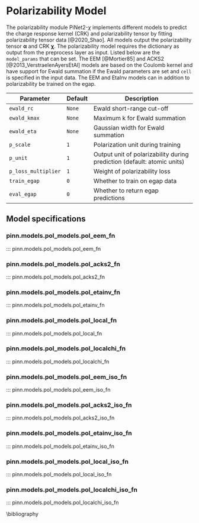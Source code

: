 # Polarizability Model

The polarizability module PiNet2-$\chi$ implements different models to predict the charge response kernel (CRK)
and polarizability tensor by fitting polarizability tensor data [@2020_Shao]. All models output the polarizability tensor $\boldsymbol{\alpha}$ and CRK $\boldsymbol{\chi}$. The polarizability model requires the dictionary as output from the preprocess layer as input. Listed below are the ``model_params`` that can be set. The EEM [@Mortier85] and ACKS2 [@2013_VerstraelenAyersEtAl] models are based on the
Coulomb kernel and have support for Ewald summation if the Ewald parameters are set and ``cell`` 
is specified in the input data. The EEM and EtaInv models can in addition to polarizability be 
trained on the egap. 

| Parameter            | Default | Description                                                                      |
|----------------------|---------|----------------------------------------------------------------------------------|
| `ewald_rc`         | `None` | Ewald short-range cut-off          |
| `ewald_kmax`            | `None`     | Maximum k for Ewald summation                                                     |
| `ewald_eta`     | `None` | Gaussian width for Ewald summation               |
| `p_scale`     | `1`  | Polarization unit during training |
| `p_unit`       | `1` | Output unit of polarizability during prediction (default: atomic units)       |                                             |
| `p_loss_multiplier`  | `1`     | Weight of polarizability loss                                                            |
| `train_egap` | `0`     | Whether to train on egap data                                                                      |
| `eval_egap` | `0`     | Whether to return egap predictions                                                                    |

## Model specifications

### pinn.models.pol_models.pol_eem_fn
::: pinn.models.pol_models.pol_eem_fn

### pinn.models.pol_models.pol_acks2_fn
::: pinn.models.pol_models.pol_acks2_fn

### pinn.models.pol_models.pol_etainv_fn
::: pinn.models.pol_models.pol_etainv_fn

### pinn.models.pol_models.pol_local_fn
::: pinn.models.pol_models.pol_local_fn

### pinn.models.pol_models.pol_localchi_fn
::: pinn.models.pol_models.pol_localchi_fn

### pinn.models.pol_models.pol_eem_iso_fn
::: pinn.models.pol_models.pol_eem_iso_fn

### pinn.models.pol_models.pol_acks2_iso_fn
::: pinn.models.pol_models.pol_acks2_iso_fn

### pinn.models.pol_models.pol_etainv_iso_fn
::: pinn.models.pol_models.pol_etainv_iso_fn

### pinn.models.pol_models.pol_local_iso_fn
::: pinn.models.pol_models.pol_local_iso_fn

### pinn.models.pol_models.pol_localchi_iso_fn
::: pinn.models.pol_models.pol_localchi_iso_fn

\bibliography